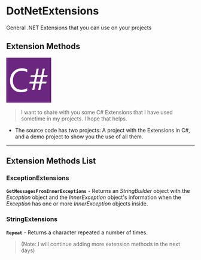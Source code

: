 # DotNetExtensions
General .NET Extensions that you can use on your projects

## Extension Methods
![C# Logo](/images/CSharp.png)

> I want to share with you  some C# Extensions that I have used sometime in my projects.
> I hope that helps.

* The source code has two projects:
A project with the Extensions in C#, and a demo project to show you the use of all them.

***

## Extension Methods List

### **ExceptionExtensions**
**`GetMessagesFromInnerExceptions`** - Returns an *StringBuilder* object with the *Exception* object and the *InnerException* object's information when the *Exception* has one or more *InnerException* objects inside.

### **StringExtensions** 
**`Repeat`** - Returns a character repeated a number of times.

> (Note: I will continue adding more extension methods in the next days)
